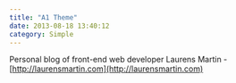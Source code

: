 ```yaml
---
title: "A1 Theme"
date: 2013-08-18 13:40:12
category: Simple
---
```


Personal blog of front-end web developer Laurens Martin - [http://laurensmartin.com](http://laurensmartin.com)
